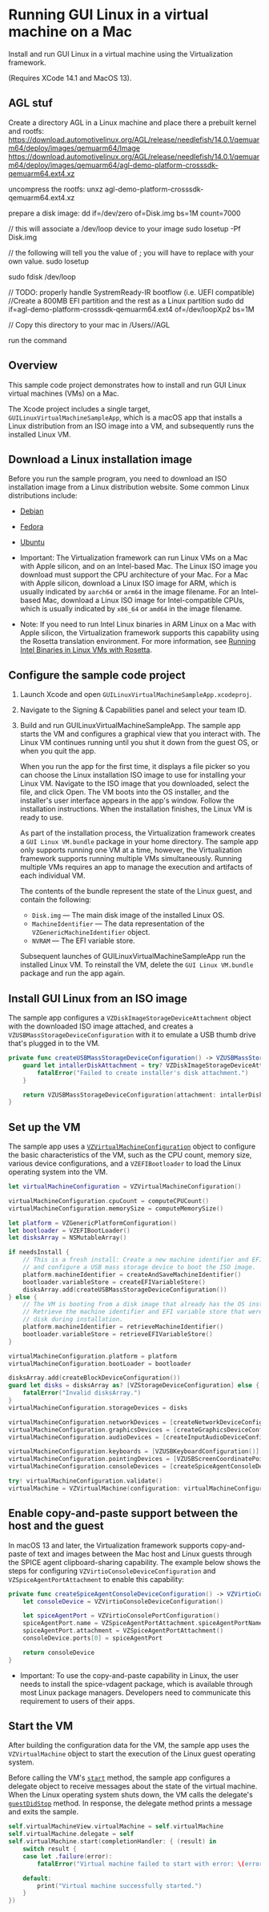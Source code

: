 # Running GUI Linux in a virtual machine on a Mac

Install and run GUI Linux in a virtual machine using the Virtualization framework.

(Requires XCode 14.1 and MacOS 13).


## AGL stuf

Create a directory AGL in a Linux machine and place there a prebuilt kernel and rootfs:
https://download.automotivelinux.org/AGL/release/needlefish/14.0.1/qemuarm64/deploy/images/qemuarm64/Image
https://download.automotivelinux.org/AGL/release/needlefish/14.0.1/qemuarm64/deploy/images/qemuarm64/agl-demo-platform-crosssdk-qemuarm64.ext4.xz

uncompress the rootfs:
unxz agl-demo-platform-crosssdk-qemuarm64.ext4.xz

prepare a disk image:
dd if=/dev/zero of=Disk.img bs=1M count=7000

// this will associate a /dev/loop<X> device to your image
sudo losetup -Pf Disk.img

// the following will tell you the value of <X>; you will have to replace <X> with your own value.
sudo losetup

sudo fdisk /dev/loop<X>

// TODO: properly handle SystremReady-IR bootflow (i.e. UEFI compatible)
//Create a 800MB EFI partition and the rest as a Linux partition
sudo dd if=agl-demo-platform-crosssdk-qemuarm64.ext4 of=/dev/loopXp2 bs=1M

// Copy this directory to your mac in /Users/<user>/AGL

run the command

 
## Overview

This sample code project demonstrates how to install and run GUI Linux virtual machines (VMs) on a Mac.

The Xcode project includes a single target, `GUILinuxVirtualMachineSampleApp`, which is a macOS app that installs a Linux distribution from an ISO image into a VM, and subsequently runs the installed Linux VM.

[class_VZVirtualMachineConfiguration]:https://developer.apple.com/documentation/virtualization/vzvirtualmachineconfiguration
[class_VZLinuxBootLoader]:https://developer.apple.com/documentation/virtualization/vzlinuxbootloader
[class_VZVirtualMachine]:https://developer.apple.com/documentation/virtualization/vzvirtualmachine
[property_bootLoader]:https://developer.apple.com/documentation/virtualization/vzvirtualmachineconfiguration/3656716-bootloader
[method_start]:https://developer.apple.com/documentation/virtualization/vzvirtualmachine/3656826-start
[method_guestDidStop]:https://developer.apple.com/documentation/virtualization/vzvirtualmachinedelegate/3656730-guestdidstop

## Download a Linux installation image 

Before you run the sample program, you need to download an ISO installation image from a Linux distribution website. Some common Linux distributions include:

- [Debian](https://www.debian.org/distrib/)
- [Fedora](https://getfedora.org/en/workstation/download/)
- [Ubuntu](https://ubuntu.com/download/desktop)


- Important: The Virtualization framework can run Linux VMs on a Mac with Apple silicon, and on an Intel-based Mac. The Linux ISO image you download must support the CPU architecture of your Mac. For a Mac with Apple silicon, download a Linux ISO image for ARM, which is usually indicated by `aarch64` or `arm64` in the image filename. For an Intel-based Mac, download a Linux ISO image for Intel-compatible CPUs, which is usually indicated by `x86_64` or `amd64` in the image filename.

- Note: If you need to run Intel Linux binaries in ARM Linux on a Mac with Apple silicon, the Virtualization framework supports this capability using the Rosetta translation environment. For more information, see [Running Intel Binaries in Linux VMs with Rosetta](https://developer.apple.com/documentation/virtualization/running_intel_binaries_in_linux_vms_with_rosetta).


## Configure the sample code project

1. Launch Xcode and open `GUILinuxVirtualMachineSampleApp.xcodeproj`.

2. Navigate to the Signing & Capabilities panel and select your team ID.

3. Build and run GUILinuxVirtualMachineSampleApp. The sample app starts the VM and configures a graphical view that you interact with. The Linux VM continues running until you shut it down from the guest OS, or when you quit the app.

    When you run the app for the first time, it displays a file picker so you can choose the Linux installation ISO image to use for installing your Linux VM. Navigate to the ISO image that you downloaded, select the file, and click Open. The VM boots into the OS installer, and the installer's user interface appears in the app's window. Follow the installation instructions. When the installation finishes, the Linux VM is ready to use.

     As part of the installation process, the Virtualization framework creates a `GUI Linux VM.bundle` package in your home directory. The sample app only supports running one VM at a time, however, the Virtualization framework supports running multiple VMs simultaneously. Running multiple VMs requires an app to manage the execution and artifacts of each individual VM.
    
    The contents of the bundle represent the state of the Linux guest, and contain the following:

    * `Disk.img` — The main disk image of the installed Linux OS.
    * `MachineIdentifier` — The data representation of the `VZGenericMachineIdentifier` object.
    * `NVRAM` — The EFI variable store.

    Subsequent launches of GUILinuxVirtualMachineSampleApp run the installed Linux VM. To reinstall the VM, delete the `GUI Linux VM.bundle` package and run the app again.


## Install GUI Linux from an ISO image

The sample app configures a `VZDiskImageStorageDeviceAttachment` object with the downloaded ISO image attached, and creates a `VZUSBMassStorageDeviceConfiguration` with it to emulate a USB thumb drive that's plugged in to the VM.

``` swift
private func createUSBMassStorageDeviceConfiguration() -> VZUSBMassStorageDeviceConfiguration {
    guard let intallerDiskAttachment = try? VZDiskImageStorageDeviceAttachment(url: installerISOPath!, readOnly: true) else {
        fatalError("Failed to create installer's disk attachment.")
    }

    return VZUSBMassStorageDeviceConfiguration(attachment: intallerDiskAttachment)
}
```


## Set up the VM

The sample app uses a [`VZVirtualMachineConfiguration`][class_VZVirtualMachineConfiguration] object to configure the basic characteristics of the VM, such as the CPU count, memory size, various device configurations, and a `VZEFIBootloader` to load the Linux operating system into the VM.

``` swift
let virtualMachineConfiguration = VZVirtualMachineConfiguration()

virtualMachineConfiguration.cpuCount = computeCPUCount()
virtualMachineConfiguration.memorySize = computeMemorySize()

let platform = VZGenericPlatformConfiguration()
let bootloader = VZEFIBootLoader()
let disksArray = NSMutableArray()

if needsInstall {
    // This is a fresh install: Create a new machine identifier and EFI variable store,
    // and configure a USB mass storage device to boot the ISO image.
    platform.machineIdentifier = createAndSaveMachineIdentifier()
    bootloader.variableStore = createEFIVariableStore()
    disksArray.add(createUSBMassStorageDeviceConfiguration())
} else {
    // The VM is booting from a disk image that already has the OS installed.
    // Retrieve the machine identifier and EFI variable store that were saved to
    // disk during installation.
    platform.machineIdentifier = retrieveMachineIdentifier()
    bootloader.variableStore = retrieveEFIVariableStore()
}

virtualMachineConfiguration.platform = platform
virtualMachineConfiguration.bootLoader = bootloader

disksArray.add(createBlockDeviceConfiguration())
guard let disks = disksArray as? [VZStorageDeviceConfiguration] else {
    fatalError("Invalid disksArray.")
}
virtualMachineConfiguration.storageDevices = disks

virtualMachineConfiguration.networkDevices = [createNetworkDeviceConfiguration()]
virtualMachineConfiguration.graphicsDevices = [createGraphicsDeviceConfiguration()]
virtualMachineConfiguration.audioDevices = [createInputAudioDeviceConfiguration(), createOutputAudioDeviceConfiguration()]

virtualMachineConfiguration.keyboards = [VZUSBKeyboardConfiguration()]
virtualMachineConfiguration.pointingDevices = [VZUSBScreenCoordinatePointingDeviceConfiguration()]
virtualMachineConfiguration.consoleDevices = [createSpiceAgentConsoleDeviceConfiguration()]

try! virtualMachineConfiguration.validate()
virtualMachine = VZVirtualMachine(configuration: virtualMachineConfiguration)
```

## Enable copy-and-paste support between the host and the guest

In macOS 13 and later, the Virtualization framework supports copy-and-paste of text and images between the Mac host and Linux guests through the SPICE agent clipboard-sharing capability. The example below shows the steps for configuring `VZVirtioConsoleDeviceConfiguration` and `VZSpiceAgentPortAttachment` to enable this capability:
``` swift
private func createSpiceAgentConsoleDeviceConfiguration() -> VZVirtioConsoleDeviceConfiguration {
    let consoleDevice = VZVirtioConsoleDeviceConfiguration()

    let spiceAgentPort = VZVirtioConsolePortConfiguration()
    spiceAgentPort.name = VZSpiceAgentPortAttachment.spiceAgentPortName
    spiceAgentPort.attachment = VZSpiceAgentPortAttachment()
    consoleDevice.ports[0] = spiceAgentPort

    return consoleDevice
}
```

- Important: To use the copy-and-paste capability in Linux, the user needs to install the spice-vdagent package, which is available through most Linux package managers. Developers need to communicate this requirement to users of their apps.


## Start the VM

After building the configuration data for the VM, the sample app uses the `VZVirtualMachine` object to start the execution of the Linux guest operating system.

Before calling the VM's [`start`][method_start] method, the sample app configures a delegate object to receive messages about the state of the virtual machine. When the Linux operating system shuts down, the VM calls the delegate's [`guestDidStop`][method_guestDidStop] method. In response, the delegate method prints a message and exits the sample.

``` swift
self.virtualMachineView.virtualMachine = self.virtualMachine
self.virtualMachine.delegate = self
self.virtualMachine.start(completionHandler: { (result) in
    switch result {
    case let .failure(error):
        fatalError("Virtual machine failed to start with error: \(error)")

    default:
        print("Virtual machine successfully started.")
    }
})
```
